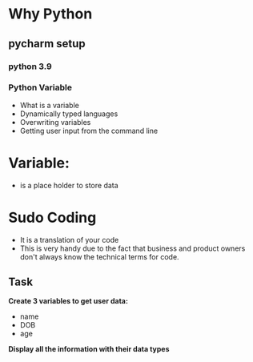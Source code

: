 # Why Python
## pycharm setup
### python 3.9
### Python Variable

- What is a variable
- Dynamically typed languages
- Overwriting variables
- Getting user input from the command line

# Variable:
- is a place holder to store data

# Sudo Coding
- It is a translation of your code
- This is very handy due to the fact that business and product owners don't always know the technical terms for code.

## Task
 **Create 3 variables to get user data:**
 - name
 - DOB
 - age
 
 **Display all the information with their data types**